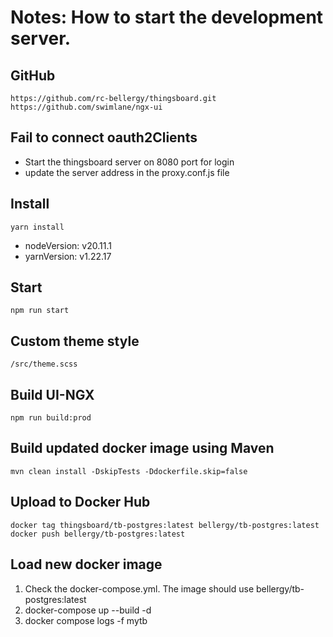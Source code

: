 # Notes: How to start the development server.

## GitHub
    https://github.com/rc-bellergy/thingsboard.git
    https://github.com/swimlane/ngx-ui

## Fail to connect oauth2Clients
 - Start the thingsboard server on 8080 port for login
 - update the server address in the proxy.conf.js file

## Install
    yarn install

- nodeVersion: v20.11.1
- yarnVersion: v1.22.17

## Start

    npm run start

## Custom theme style

    /src/theme.scss

## Build UI-NGX

    npm run build:prod

## Build updated docker image using Maven

    mvn clean install -DskipTests -Ddockerfile.skip=false

## Upload to Docker Hub

    docker tag thingsboard/tb-postgres:latest bellergy/tb-postgres:latest
    docker push bellergy/tb-postgres:latest 

## Load new docker image

  1. Check the docker-compose.yml. The image should use bellergy/tb-postgres:latest
  2. docker-compose up --build -d
  3. docker compose logs -f mytb



